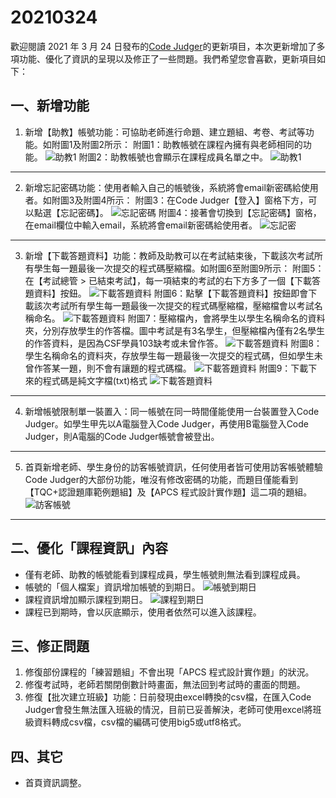 # 20210324

歡迎閱讀 2021 年 3 月 24 日發布的[Code Judger](http://www.codejudger.com)的更新項目，本次更新增加了多項功能、優化了資訊的呈現以及修正了一些問題。我們希望您會喜歡，更新項目如下：

## 一、新增功能

1. 新增【助教】帳號功能：可協助老師進行命題、建立題組、考卷、考試等功能。如附圖1及附圖2所示：
附圖1：助教帳號在課程內擁有與老師相同的功能。
![助教1](https://i.imgur.com/XiMQvrl.jpg)
附圖2：助教帳號也會顯示在課程成員名單之中。
![助教1](https://i.imgur.com/wIhhMYP.jpg)

---

2. 新增忘記密碼功能：使用者輸入自己的帳號後，系統將會email新密碼給使用者。如附圖3及附圖4所示：
附圖3：在Code Judger【登入】窗格下方，可以點選【忘記密碼】。
![忘記密碼](https://i.imgur.com/oDQxvBm.jpg)
附圖4：接著會切換到【忘記密碼】窗格，在email欄位中輸入email，系統將會email新密碼給使用者。
![忘記密](https://i.imgur.com/LhA8ukf.jpg)

---

3. 新增【下載答題資料】功能：教師及助教可以在考試結束後，下載該次考試所有學生每一題最後一次提交的程式碼壓縮檔。如附圖6至附圖9所示：
附圖5：在【考試總管 > 已結束考試】，每一項結束的考試的右下方多了一個【下載答題資料】按鈕。
![下載答題資料](https://i.imgur.com/tVnZTT9.jpg)
附圖6：點擊【下載答題資料】按鈕即會下載該次考試所有學生每一題最後一次提交的程式碼壓縮檔，壓縮檔會以考試名稱命名。
![下載答題資料](https://i.imgur.com/Yz23QU6.jpg)
附圖7：壓縮檔內，會將學生以學生名稱命名的資料夾，分別存放學生的作答檔。圖中考試是有3名學生，但壓縮檔內僅有2名學生的作答資料，是因為CSF學員103缺考或未曾作答。
![下載答題資料](https://i.imgur.com/2lW1iz7.jpg)
附圖8：學生名稱命名的資料夾，存放學生每一題最後一次提交的程式碼，但如學生未曾作答某一題，則不會有讓題的程式碼檔。
![下載答題資料](https://i.imgur.com/iPR8VVP.jpg)
附圖9：下載下來的程式碼是純文字檔(txt)格式
![下載答題資料](https://i.imgur.com/t3HASMG.jpg)

---

4. 新增帳號限制單一裝置入：同一帳號在同一時間僅能使用一台裝置登入Code Judger。如學生甲先以A電腦登入Code Judger，再使用B電腦登入Code Judger，則A電腦的Code Judger帳號會被登出。

---

5. 首頁新增老師、學生身份的訪客帳號資訊，任何使用者皆可使用訪客帳號體驗Code Judger的大部份功能，唯沒有修改密碼的功能，而題目僅能看到 【TQC+認證題庫範例題組】及【APCS 程式設計實作題】這二項的題組。
![訪客帳號](https://i.imgur.com/95u7lNc.jpg)

---

## 二、優化「課程資訊」內容

- 僅有老師、助教的帳號能看到課程成員，學生帳號則無法看到課程成員。
- 帳號的「個人檔案」資訊增加帳號的到期日。
![帳號到期日](https://i.imgur.com/kTw1aRo.jpg)
- 課程資訊增加顯示課程到期日。
![課程到期日](https://i.imgur.com/rxuGRQT.jpg)
- 課程已到期時，會以灰底顯示，使用者依然可以進入該課程。

## 三、修正問題

1. 修復部份課程的「練習題組」不會出現「APCS 程式設計實作題」的狀況。
2. 修復考試時，老師若關閉倒數計時畫面，無法回到考試時的畫面的問題。
3. 修復【批次建立班級】功能：日前發現由excel轉換的csv檔，在匯入Code Judger會發生無法匯入班級的情況，目前已妥善解決，老師可使用excel將班級資料轉成csv檔，csv檔的編碼可使用big5或utf8格式。

## 四、其它

- 首頁資訊調整。
